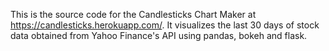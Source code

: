 This is the source code for the Candlesticks Chart Maker at https://candlesticks.herokuapp.com/.
It visualizes the last 30 days of stock data obtained from Yahoo Finance's API using pandas, bokeh and flask.
